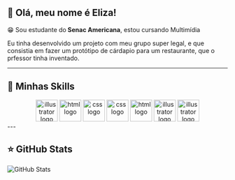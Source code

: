 ## 💜 Olá, meu nome é Eliza!

😁 Sou estudante do<b> Senac Americana</b>, estou cursando Multimídia

Eu tinha desenvolvido um projeto com meu grupo super legal, e que consistia em fazer um protótipo de cárdapio para um restaurante, que o prfessor tinha inventado.

---

## 🚀 Minhas Skills
<div align="center" style="display: inline_block"
<img src="https://skillicons.dev/icons?i=photoshop" height="50" alt="photoshop logo" />
<img src="https://skillicons.dev/icons?i=illustrator" height="50" alt="illustrator logo" />
<img src="https://skillicons.dev/icons?i=html" height="50" alt="html logo" />
<img src="https://skillicons.dev/icons?i=css" height="50" alt="css logo" />
<img src="https://skillicons.dev/icons?i=figma" height="50" alt="css logo" />
<img src="https://skillicons.dev/icons?i=vscode" height="50" alt="html logo" />
<img src="https://skillicons.dev/icons?i=github" height="50" alt="illustrator logo" />
<img src="https://skillicons.dev/icons?i=ps" height="50" alt="illustrator logo" />
</div>
---

## ⭐ GitHub Stats

![GitHub Stats](https://github-readme-stats.vercel.app/api?username=eliza&show_icons=true&theme=aura)</code>